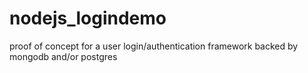 # nodejs_logindemo
proof of concept for a user login/authentication framework backed by mongodb and/or postgres
